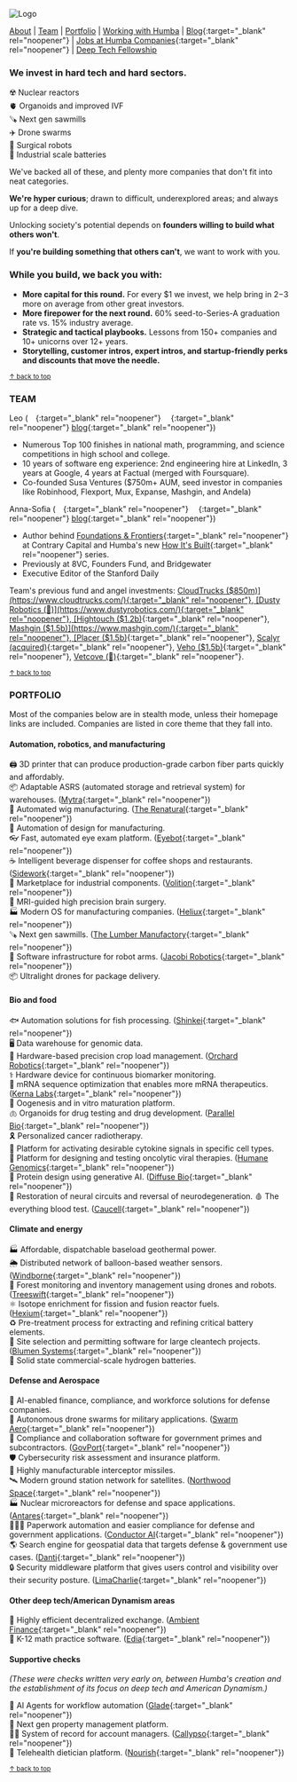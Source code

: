 <meta name="twitter:card" content="summary_large_image" />
<meta name="twitter:site" content="@humbavc" />
<meta name="twitter:image" content="https://humbaventures.com/twitter_card.png" />
<link rel="stylesheet" type="text/css" href="https://lpolovets.github.io/style.css">

<a href="#top"></a>
![Logo](humba_logo.png)

[About](https://humbaventures.com/#we-invest-in-hard-tech-and-hard-sectors) &#124; [Team](https://humbaventures.com/#team) &#124; [Portfolio](https://humbaventures.com/#portfolio) &#124; [Working with Humba](https://humbaventures.com/support) &#124; [Blog](https://blog.humbaventures.com/){:target="_blank" rel="noopener"} &#124; [Jobs at Humba Companies](https://jobs.humbaventures.com/jobs){:target="_blank" rel="noopener"} &#124; [Deep Tech Fellowship](https://humbaventures.com/fellowship)

### We invest in hard tech and hard sectors. 

☢️ Nuclear reactors<br>
🫀 Organoids and improved IVF<br>
🪚 Next gen sawmills<br>
✈️ Drone swarms<br>
🦾 Surgical robots<br>
🔋 Industrial scale batteries<br>

We've backed all of these, and plenty more companies that don't fit into neat categories.

**We're hyper curious**; drawn to difficult, underexplored areas; and always up for a deep dive.

Unlocking society's potential depends on **founders willing to build what others won't**.

If **you're building something that others can't**, we want to work with you.

### While you build, we back you with:

* **More capital for this round.** For every $1 we invest, we help bring in $2-$3 more on average from other great investors.
* **More firepower for the next round.** 60% seed-to-Series-A graduation rate vs. 15% industry average.
* **Strategic and tactical playbooks.** Lessons from 150+ companies and 10+ unicorns over 12+ years.
* **Storytelling, customer intros, expert intros, and startup-friendly perks and discounts that move the needle.**

<sub>[↑ back to top](#top)</sub>

### TEAM

Leo ([<img src="../linkedin_logo.png" width="14" height="14">](https://www.linkedin.com/in/lpolovets/){:target="_blank" rel="noopener"} [<img src="../twitter_logo.png" width="14" height="14">](https://twitter.com/lpolovets){:target="_blank" rel="noopener"} [blog](https://www.codingvc.com){:target="_blank" rel="noopener"})
- Numerous Top 100 finishes in national math, programming, and science competitions in high school and college.
- 10 years of software eng experience: 2nd engineering hire at LinkedIn, 3 years at Google, 4 years at Factual (merged with Foursquare).
- Co-founded Susa Ventures ($750m+ AUM, seed investor in companies like Robinhood, Flexport, Mux, Expanse, Mashgin, and Andela)

Anna-Sofia ([<img src="../linkedin_logo.png" width="14" height="14">](https://www.linkedin.com/in/anna-sofia-lesiv/){:target="_blank" rel="noopener"} [<img src="../twitter_logo.png" width="14" height="14">](https://twitter.com/annasofialesiv){:target="_blank" rel="noopener"} [blog](https://www.contrary.com/foundations-and-frontiers){:target="_blank" rel="noopener"})
- Author behind [Foundations & Frontiers](https://www.contrary.com/foundations-and-frontiers){:target="_blank" rel="noopener"} at Contrary Capital and Humba's new [How It's Built](https://blog.humbaventures.com/s/how-its-built){:target="_blank" rel="noopener"} series.
- Previously at 8VC, Founders Fund, and Bridgewater
- Executive Editor of the Stanford Daily
  
Team's previous fund and angel investments: [CloudTrucks ($850m)](https://www.cloudtrucks.com/){:target="_blank" rel="noopener"}, [Dusty Robotics (🤫)](https://www.dustyrobotics.com/){:target="_blank" rel="noopener"}, [Hightouch ($1.2b)](https://hightouch.com/){:target="_blank" rel="noopener"}, [Mashgin ($1.5b)](https://www.mashgin.com/){:target="_blank" rel="noopener"}, [Placer ($1.5b)](https://www.placer.ai/){:target="_blank" rel="noopener"}, [Scalyr (acquired)](https://www.dataset.com/){:target="_blank" rel="noopener"}, [Veho ($1.5b)](https://shipveho.com/){:target="_blank" rel="noopener"}, [Vetcove (🤫)](https://www.vetcove.com/){:target="_blank" rel="noopener"}.

<sub>[↑ back to top](#top)</sub>

### PORTFOLIO

Most of the companies below are in stealth mode, unless their homepage links are included. Companies are listed in core theme that they fall into.


#### Automation, robotics, and manufacturing
🖨 3D printer that can produce production-grade carbon fiber parts quickly and affordably.  
📦 Adaptable ASRS (automated storage and retrieval system) for warehouses. ([Mytra](https://mytra.ai/){:target="_blank" rel="noopener"})   
🦱 Automated wig manufacturing. ([The Renatural](https://therenatural.com/){:target="_blank" rel="noopener"})   
📐 Automation of design for manufacturing.  
👓 Fast, automated eye exam platform. ([Eyebot](https://eyebot.co/){:target="_blank" rel="noopener"})  
☕ Intelligent beverage dispenser for coffee shops and restaurants. ([Sidework](https://www.sidework.co/){:target="_blank" rel="noopener"})  
🔩 Marketplace for industrial components. ([Volition](https://www.govolition.com/){:target="_blank" rel="noopener"})  
💉 MRI-guided high precision brain surgery.  
🏭 Modern OS for manufacturing companies. ([Heliux](https://www.heliux.com/){:target="_blank" rel="noopener"})  
🪚 Next gen sawmills. ([The Lumber Manufactory](https://www.lumbermanufactory.com/){:target="_blank" rel="noopener"})    
🦾 Software infrastructure for robot arms. ([Jacobi Robotics](https://jacobirobotics.com/){:target="_blank" rel="noopener"})  
📦 Ultralight drones for package delivery.  

#### Bio and food
🐟 Automation solutions for fish processing. ([Shinkei](https://www.shinkei.systems/){:target="_blank" rel="noopener"})  
🖥️ Data warehouse for genomic data.  
🍏 Hardware-based precision crop load management. ([Orchard Robotics](https://www.orchard-robotics.com/){:target="_blank" rel="noopener"})   
⚕️ Hardware device for continuous biomarker monitoring.  
🧪 mRNA sequence optimization that enables more mRNA therapeutics. ([Kerna Labs](https://kernalabs.ai/){:target="_blank" rel="noopener"})    
👶 Oogenesis and in vitro maturation platform.  
🫁 Organoids for drug testing and drug development. ([Parallel Bio](https://www.parallel.bio/){:target="_blank" rel="noopener"})  
🎗 Personalized cancer radiotherapy.  
📡 Platform for activating desirable cytokine signals in specific cell types.  
🦠 Platform for designing and testing oncolytic viral therapies.  ([Humane Genomics](https://humanegenomics.com/){:target="_blank" rel="noopener"})  
🧬 Protein design using generative AI. ([Diffuse Bio](https://www.diffuse.bio/){:target="_blank" rel="noopener"})  
🧠 Restoration of neural circuits and reversal of neurodegeneration.
🩸 The everything blood test. ([Caucell](https://caucell.com/){:target="_blank" rel="noopener"})   

#### Climate and energy
🏭 Affordable, dispatchable baseload geothermal power.  
🌦 Distributed network of balloon-based weather sensors. ([Windborne](https://windbornesystems.com/){:target="_blank" rel="noopener"})  
🌲 Forest monitoring and inventory management using drones and robots. ([Treeswift](https://www.treeswift.com/){:target="_blank" rel="noopener"})  
⚛️ Isotope enrichment for fission and fusion reactor fuels. ([Hexium](https://www.hexium.us/){:target="_blank" rel="noopener"})  
♻️ Pre-treatment process for extracting and refining critical battery elements.  
📝 Site selection and permitting software for large cleantech projects. ([Blumen Systems](https://www.blumensystems.com/){:target="_blank" rel="noopener"})    
🔋 Solid state commercial-scale hydrogen batteries.  

#### Defense and Aerospace
📑 AI-enabled finance, compliance, and workforce solutions for defense companies.  
🚁 Autonomous drone swarms for military applications. ([Swarm Aero](https://www.swarm.aero/){:target="_blank" rel="noopener"})   
📝 Compliance and collaboration software for government primes and subcontractors. ([GovPort](https://www.govport.com/){:target="_blank" rel="noopener"})  
🛡 Cybersecurity risk assessment and insurance platform.  
🚀 Highly manufacturable interceptor missiles.  
🛰 Modern ground station network for satellites. ([Northwood Space](https://www.northwoodspace.io/){:target="_blank" rel="noopener"})  
🏭 Nuclear microreactors for defense and space applications. ([Antares](https://www.antaresindustries.com/){:target="_blank" rel="noopener"})  
🧑‍🤝‍🧑 Paperwork automation and easier compliance for defense and government applications.  ([Conductor AI](https://www.conductorai.co/){:target="_blank" rel="noopener"})  
🌎 Search engine for geospatial data that targets defense & government use cases. ([Danti](https://danti.ai/){:target="_blank" rel="noopener"})  
🔒 Security middleware platform that gives users control and visibility over their security posture. ([LimaCharlie](https://limacharlie.io/){:target="_blank" rel="noopener"})  

#### Other deep tech/American Dynamism areas

💱 Highly efficient decentralized exchange. ([Ambient Finance](https://us.ambient.finance/){:target="_blank" rel="noopener"})  
🏫 K-12 math practice software. ([Edia](https://edia.app/){:target="_blank" rel="noopener"}) 

#### Supportive checks

_(These were checks written very early on, between Humba's creation and the establishment of its focus on deep tech and American Dynamism.)_

📱 AI Agents for workflow automation ([Glade](https://www.glade.ai/){:target="_blank" rel="noopener"})    
🏢 Next gen property management platform.  
🧑‍💼️ System of record for account managers.  ([Callypso](https://www.callypso.co/){:target="_blank" rel="noopener"})  
🥗 Telehealth dietician platform. ([Nourish](https://www.usenourish.com/){:target="_blank" rel="noopener"})  

<sub>[↑ back to top](#top)</sub>

